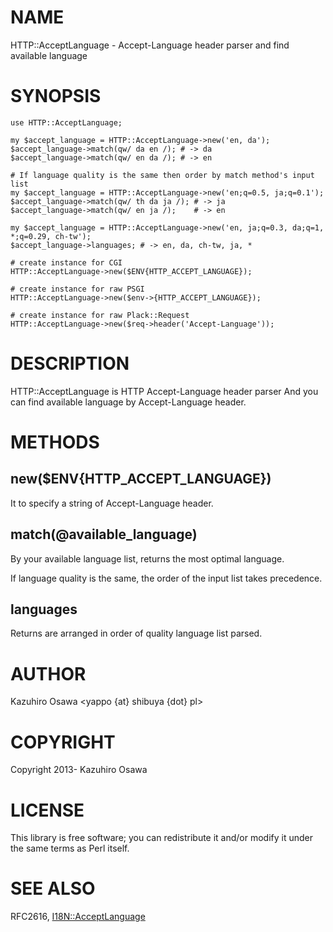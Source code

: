 # NAME

HTTP::AcceptLanguage - Accept-Language header parser and find available language

# SYNOPSIS

    use HTTP::AcceptLanguage;

    my $accept_language = HTTP::AcceptLanguage->new('en, da');
    $accept_language->match(qw/ da en /); # -> da
    $accept_language->match(qw/ en da /); # -> en

    # If language quality is the same then order by match method's input list
    my $accept_language = HTTP::AcceptLanguage->new('en;q=0.5, ja;q=0.1');
    $accept_language->match(qw/ th da ja /); # -> ja
    $accept_language->match(qw/ en ja /);    # -> en

    my $accept_language = HTTP::AcceptLanguage->new('en, ja;q=0.3, da;q=1, *;q=0.29, ch-tw');
    $accept_language->languages; # -> en, da, ch-tw, ja, *

    # create instance for CGI
    HTTP::AcceptLanguage->new($ENV{HTTP_ACCEPT_LANGUAGE});

    # create instance for raw PSGI
    HTTP::AcceptLanguage->new($env->{HTTP_ACCEPT_LANGUAGE});

    # create instance for raw Plack::Request
    HTTP::AcceptLanguage->new($req->header('Accept-Language'));

# DESCRIPTION

HTTP::AcceptLanguage is HTTP Accept-Language header parser And you can find available language by Accept-Language header.

# METHODS

## new($ENV{HTTP\_ACCEPT\_LANGUAGE})

It to specify a string of Accept-Language header.

## match(@available\_language)

By your available language list, returns the most optimal language.

If language quality is the same, the order of the input list takes precedence.

## languages

Returns are arranged in order of quality language list parsed.

# AUTHOR

Kazuhiro Osawa <yappo {at} shibuya {dot} pl>

# COPYRIGHT

Copyright 2013- Kazuhiro Osawa

# LICENSE

This library is free software; you can redistribute it and/or modify
it under the same terms as Perl itself.

# SEE ALSO

RFC2616, [I18N::AcceptLanguage](http://search.cpan.org/perldoc?I18N::AcceptLanguage)
